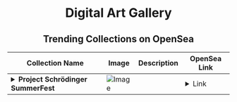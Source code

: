 <div align="center">

# Digital Art Gallery

## Trending Collections on OpenSea

| Collection Name                       | Image                                                                                     | Description                       | OpenSea Link                                                                                          |
|---------------------------------------|-------------------------------------------------------------------------------------------|-----------------------------------|--------------------------------------------------------------------------------------------------------|
| **<details><summary>Project Schrödinger SummerFest</summary></details>** | ![Image](https://i.seadn.io/s/raw/files/6e764770b6fda70342e15df38a5c725f.png?w=500&auto=format?w=200&auto=format) |  | <details><summary>Link</summary>[Project Schrödinger SummerFest](https://opensea.io/collection/project-schrodinger-summerfest)</details> |

</div>
